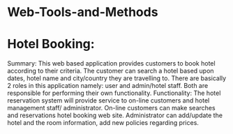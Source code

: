 # Web-Tools-and-Methods


# Hotel Booking:
 Summary: This web based application provides customers to book hotel according to their criteria. The
customer can search a hotel based upon dates, hotel name and city/country they are travelling to. There
are basically 2 roles in this application namely: user and admin/hotel staff.
Both are responsible for performing their own functionality.
Functionality: The hotel reservation system will provide service to on-line customers and hotel
management staff/ administrator.
On-line customers can make searches and reservations hotel booking web site.
Administrator can add/update the hotel and the room information, add new policies regarding prices.
